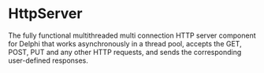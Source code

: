 # HttpServer
The fully functional multithreaded multi connection HTTP server component for Delphi that works asynchronously in a thread pool, accepts the GET, POST, PUT and any other HTTP requests, and sends the corresponding user-defined responses.
